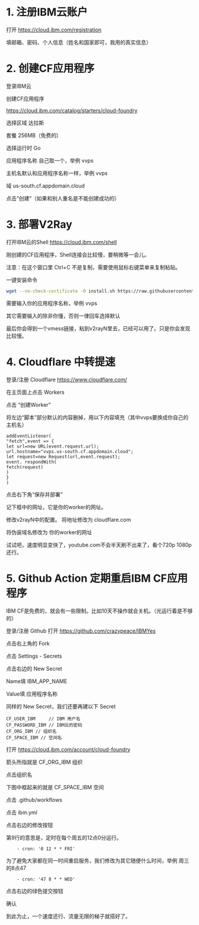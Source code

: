 # 1. 注册IBM云账户

打开 https://cloud.ibm.com/registration

填邮箱、密码、个人信息（姓名和国家即可，我用的真实信息）



# 2. 创建CF应用程序

登录IBM云 

创建CF应用程序

https://cloud.ibm.com/catalog/starters/cloud-foundry

选择区域 达拉斯

套餐 256MB（免费的）


选择运行时 Go


应用程序名称 自己取一个，举例 vvps

主机名默认和应用程序名称一样，举例 vvps

域 us-south.cf.appdomain.cloud


点击“创建”（如果和别人重名是不能创建成功的）


# 3. 部署V2Ray

打开IBM云的Shell https://cloud.ibm.com/shell

刚创建的CF应用程序，Shell连接会比较慢，要稍微等一会儿。

注意：在这个窗口里 Ctrl+C 不是复制，需要使用鼠标右键菜单来复制粘贴。

一键安装命令

```bash
wget --no-check-certificate -O install.sh https://raw.githubusercontent.com/crazypeace/IBMYes/master/install.sh && chmod +x install.sh  && ./install.sh
```
需要输入你的应用程序名称，举例 vvps


其它需要输入的除非你懂，否则一律回车选择默认

最后你会得到一个vmess链接，粘到v2rayN里去，已经可以用了。只是你会发现比较慢。



# 4. Cloudflare 中转提速

登录/注册 Cloudflare https://www.cloudflare.com/

在主页面上点击 Workers


点击 “创建Worker”


将左边“脚本”部分默认的内容删掉，用以下内容填充（其中vvps要换成你自己的主机名）
```
addEventListener(
"fetch",event => {
let url=new URL(event.request.url);
url.hostname="vvps.us-south.cf.appdomain.cloud";
let request=new Request(url,event.request);
event. respondWith(
fetch(request)
)
}
)
```
点击右下角“保存并部署”


记下框中的网址，它是你的worker的网址。


修改v2rayN中的配置。
将地址修改为 cloudflare.com

将伪装域名修改为 你的worker的网址 


试试吧，速度明显变快了，youtube.com不会半天刷不出来了，看个720p 1080p还行。



# 5. Github Action 定期重启IBM CF应用程序

IBM CF是免费的，就会有一些限制。比如10天不操作就会关机。（光运行着是不够的）

登录/注册 Github 打开 https://github.com/crazypeace/IBMYes

点击右上角的 Fork


点击 Settings - Secrets


点击右边的 New Secret


Name填 IBM_APP_NAME

Value填 应用程序名称



同样的 New Secret，我们还要再建以下 Secret 
```
CF_USER_IBM     // IBM 用户名
CF_PASSWORD_IBM // IBM云的密码
CF_ORG_IBM // 组织名
CF_SPACE_IBM // 空间名
```
打开 https://cloud.ibm.com/account/cloud-foundry

箭头所指就是 CF_ORG_IBM  组织

点击组织名

下图中框起来的就是 CF_SPACE_IBM 空间


点击 .github/workflows

点击 ibm.yml


 点击右边的修改按钮


第9行的意思是，定时在每个周五的12点0分运行。
```
    - cron: '0 12 * * FRI'
```    
为了避免大家都在同一时间重启服务，我们修改为其它随便什么时间，举例 周三的8点47
```
    - cron: '47 8 * * WED'
```
点击右边的绿色提交按钮


确认


到此为止，一个速度还行、流量无限的梯子就搭好了。
